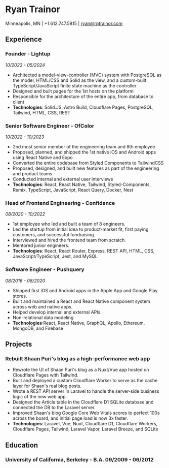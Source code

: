# Ryan Trainor
Minneapolis, MN | +1.612.747.5815 | ryan@rptrainor.com

## Experience

### Founder - Lightup
_10/2023 - 05/2024_

- Architected a model-view-controller (MVC) system with PostgreSQL as the model, HTML/CSS and Solid as the view, and a custom-built TypeScript/JavaScript finite state machine as the controller
- Designed and built pages for the 1st hosts on the platform
- Responsible for the architecture of the entire app, from database to client
- **Technologies**: Solid.JS, Astro Build, Cloudflare Pages, PostgreSQL, Tailwind, HTML, CSS, REST

### Senior Software Engineer - OfColor
_10/2022 - 10/2023_

- 2nd most senior member of the engineering team and 8th employee
- Proposed, planned, and shipped the 1st native iOS and Android apps using React Native and Expo
- Converted the entire codebase from Styled Components to TailwindCSS
- Proposed, designed, and built new features as part of the engineering and product teams
- Conducted internal and external user interviews
- **Technologies**: React, React Native, Tailwind, Styled-Components, Remix, TypeScript, JavaScript, React Query, Docker, Nest

### Head of Frontend Engineering - Confidence
_08/2020 - 10/2022_

- 1st employee who led and built a team of 8 engineers.
- Led the startup from initial idea to product-market fit, first paying customers, and successful fundraising.
- Interviewed and hired the frontend team from scratch.
- Mentored junior engineers.
- **Technologies**: React, React Router, Express, REST API, HTML, CSS, JavaScript/TypeScript, Jest, and MySQL

### Software Engineer - Pushquery
_08/2016 - 08/2020_

- Shipped first iOS and Android apps in the Apple App and Google Play stores.
- Built and maintained a React and React Native component system across web and native apps.
- Helped develop internal and external APIs.
- Non-relational data modeling
- **Technologies**:React, React Native, GraphQL, Apollo, Ethereum, MongoDB, and Firebase

## Projects

### Rebuilt Shaan Puri's blog as a high-performance web app

- Rewrote the UI of Shaan Puri's blog as a Nuxt/Vue app hosted on Cloudflare Pages with Tailwind.
- Built and deployed a custom Cloudflare Worker to serve as the cache layer for Shaan's real blog posts.
- Wrote a REST API server in Laravel to handle the server-side business logic of the new web app.
- Designed the Article table in the Cloudflare D1 SQLite database and connected the DB to the Laravel server.
- Improved Shaan's blog Google Core Web Vitals scores to perfect 100s across the board, and initial page load is now 3x faster.
- **Technologies**: Laravel, Vue, Nuxt, Cloudflare D1, Cloudflare Workers, Cloudflare Pages, Tailwind, Laravel Vapor, Laravel Breeze, and SQLite

## Education

### University of California, Berkeley - **B.A. 09/2009 - 06/2012**
